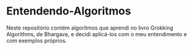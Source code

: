# Entendendo-Algoritmos

Neste repositório contém algoritmos que aprendi no livro Grokking Algorithms, de Bhargava, e decidi aplicá-los com o meu entendimento e com exemplos próprios.